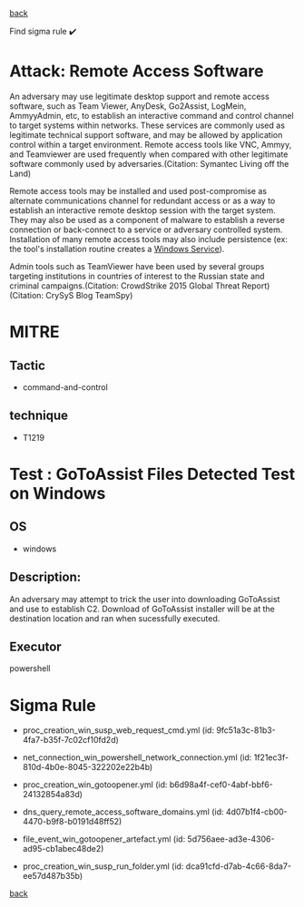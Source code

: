 
[back](../index.md)

Find sigma rule :heavy_check_mark: 

# Attack: Remote Access Software 

An adversary may use legitimate desktop support and remote access software, such as Team Viewer, AnyDesk, Go2Assist, LogMein, AmmyyAdmin, etc, to establish an interactive command and control channel to target systems within networks. These services are commonly used as legitimate technical support software, and may be allowed by application control within a target environment. Remote access tools like VNC, Ammyy, and Teamviewer are used frequently when compared with other legitimate software commonly used by adversaries.(Citation: Symantec Living off the Land)

Remote access tools may be installed and used post-compromise as alternate communications channel for redundant access or as a way to establish an interactive remote desktop session with the target system. They may also be used as a component of malware to establish a reverse connection or back-connect to a service or adversary controlled system. Installation of many remote access tools may also include persistence (ex: the tool's installation routine creates a [Windows Service](https://attack.mitre.org/techniques/T1543/003)).

Admin tools such as TeamViewer have been used by several groups targeting institutions in countries of interest to the Russian state and criminal campaigns.(Citation: CrowdStrike 2015 Global Threat Report)(Citation: CrySyS Blog TeamSpy)

# MITRE
## Tactic
  - command-and-control


## technique
  - T1219


# Test : GoToAssist Files Detected Test on Windows
## OS
  - windows


## Description:
An adversary may attempt to trick the user into downloading GoToAssist and use to establish C2. Download of GoToAssist installer will be at the destination location and ran when sucessfully executed.


## Executor
powershell

# Sigma Rule
 - proc_creation_win_susp_web_request_cmd.yml (id: 9fc51a3c-81b3-4fa7-b35f-7c02cf10fd2d)

 - net_connection_win_powershell_network_connection.yml (id: 1f21ec3f-810d-4b0e-8045-322202e22b4b)

 - proc_creation_win_gotoopener.yml (id: b6d98a4f-cef0-4abf-bbf6-24132854a83d)

 - dns_query_remote_access_software_domains.yml (id: 4d07b1f4-cb00-4470-b9f8-b0191d48ff52)

 - file_event_win_gotoopener_artefact.yml (id: 5d756aee-ad3e-4306-ad95-cb1abec48de2)

 - proc_creation_win_susp_run_folder.yml (id: dca91cfd-d7ab-4c66-8da7-ee57d487b35b)



[back](../index.md)
